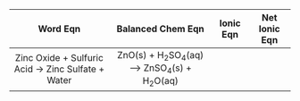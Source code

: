 | Word Eqn | Balanced Chem Eqn | Ionic Eqn | Net Ionic Eqn |
|:--------:|:-----------------:|:---------:|:-------------:|
|      Zinc Oxide + Sulfuric Acid -> Zinc Sulfate + Water    |         ZnO(s) + H<sub>2</sub>SO<sub>4</sub>(aq) --> ZnSO<sub>4</sub>(s) + H<sub>2</sub>O(aq)          |           |               |